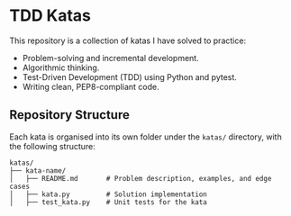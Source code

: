 # TDD Katas

This repository is a collection of katas I have solved to practice:
- Problem-solving and incremental development.
- Algorithmic thinking.
- Test-Driven Development (TDD) using Python and pytest.
- Writing clean, PEP8-compliant code.

## Repository Structure

Each kata is organised into its own folder under the `katas/` directory, with the following structure:

```
katas/
├── kata-name/
│   ├── README.md       # Problem description, examples, and edge cases
│   ├── kata.py         # Solution implementation
│   ├── test_kata.py    # Unit tests for the kata
```